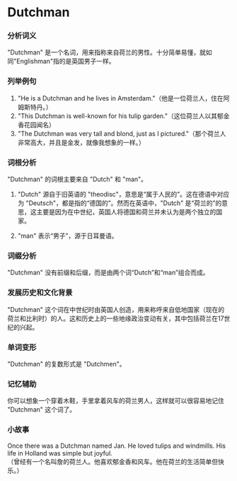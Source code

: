 # Dutchman

### 分析词义

  

"Dutchman" 是一个名词，用来指称来自荷兰的男性。十分简单易懂，就如同"Englishman"指的是英国男子一样。

  

### 列举例句

  

1.  "He is a Dutchman and he lives in Amsterdam."（他是一位荷兰人，住在阿姆斯特丹。）
2.  "This Dutchman is well-known for his tulip garden."（这位荷兰人以其郁金香花园闻名）
3.  "The Dutchman was very tall and blond, just as I pictured."（那个荷兰人非常高大，并且是金发，就像我想象的一样。）

  

### 词根分析

  

"Dutchman" 的词根主要来自 "Dutch" 和 "man"。

  

1.  "Dutch" 源自于旧英语的 "theodisc"，意思是“属于人民的”。这在德语中对应为 "Deutsch"，都是指的“德国的”。然而在英语中，"Dutch" 是“荷兰的”的意思，这主要是因为在中世纪，英国人将德国和荷兰并未认为是两个独立的国家。
    
      
    
2.  "man" 表示“男子”，源于日耳曼语。
    
      
    

  

### 词缀分析

  

"Dutchman" 没有前缀和后缀，而是由两个词“Dutch”和“man”组合而成。

  

### 发展历史和文化背景

  

"Dutchman" 这个词在中世纪时由英国人创造，用来称呼来自低地国家（现在的荷兰和比利时）的人。这和历史上的一些地缘政治变动有关，其中包括荷兰在17世纪的兴起。

  

### 单词变形

  

"Dutchman" 的复数形式是 "Dutchmen"。

  

### 记忆辅助

  

你可以想象一个穿着木鞋，手里拿着风车的荷兰男人，这样就可以很容易地记住 "Dutchman" 这个词了。

  

### 小故事

  

Once there was a Dutchman named Jan. He loved tulips and windmills. His life in Holland was simple but joyful.  
（曾经有一个名叫詹的荷兰人。他喜欢郁金香和风车。他在荷兰的生活简单但快乐。）
